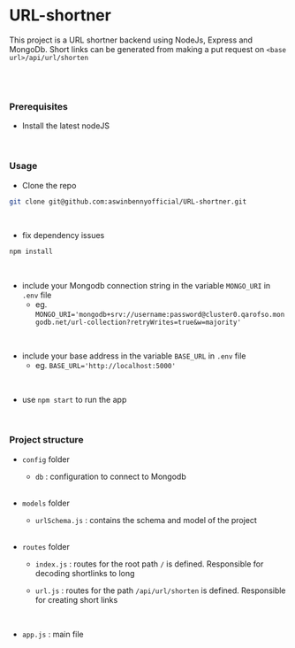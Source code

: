 # URL-shortner
This project is a URL shortner backend using NodeJs, Express and MongoDb. Short links can be generated from making a put request on `<base url>/api/url/shorten`
<br/> <br/>


<br/>

### Prerequisites
- Install the latest nodeJS
  
<br/>

### Usage
- Clone the repo 
```bash
git clone git@github.com:aswinbennyofficial/URL-shortner.git
```

<br/>


- fix dependency issues
```bash
npm install
```

<br/>


- include your Mongodb connection string in the variable `MONGO_URI` in `.env` file 
    - eg. `MONGO_URI='mongodb+srv://username:password@cluster0.qarofso.mongodb.net/url-collection?retryWrites=true&w=majority'`

<br/>
  
- include your base address in the variable `BASE_URL` in `.env` file
    - eg. `BASE_URL='http://localhost:5000'`

<br/>


- use `npm start` to run the app

<br/>



### Project structure
- `config` folder
    - `db` : configuration to connect to Mongodb

    <br/>
- `models` folder
    - `urlSchema.js` : contains the schema and model of the project
 
    <br/>
- `routes` folder
    - `index.js` : routes for the root path `/` is defined. Responsible for decoding shortlinks to long
    - `url.js` : routes for the path `/api/url/shorten` is defined. Responsible for creating short links
 
      <br/>
- `app.js` : main file


 
